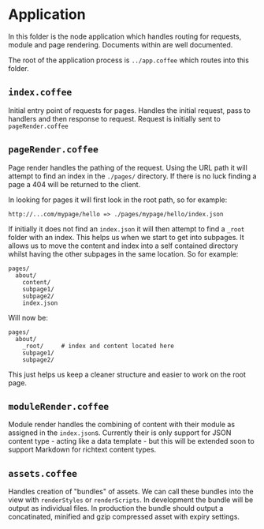 # Application

In this folder is the node application which handles routing for requests, module and page rendering. Documents within are well documented.

The root of the application process is `../app.coffee` which routes into this folder.

## `index.coffee`

Initial entry point of requests for pages. Handles the initial request, pass to handlers and then response to request. Request is initially sent to `pageRender.coffee`

## `pageRender.coffee`

Page render handles the pathing of the request. Using the URL path it will attempt to find an index in the `./pages/` directory. If there is no luck finding a page a 404 will be returned to the client.

In looking for pages it will first look in the root path, so for example:

```
http://...com/mypage/hello => ./pages/mypage/hello/index.json
```

If initially it does not find an `index.json` it will then attempt to find a `_root` folder with an index. This helps us when we start to get into subpages. It allows us to move the content and index into a self contained directory whilst having the other subpages in the same location. So for example:

```
pages/
  about/
    content/
    subpage1/
    subpage2/
    index.json
```
Will now be:
```
pages/
  about/
    _root/     # index and content located here
    subpage1/
    subpage2/
```

This just helps us keep a cleaner structure and easier to work on the root page.

## `moduleRender.coffee`

Module render handles the combining of content with their module as assigned in the `index.json`s. Currently their is only support for JSON content type - acting like a data template - but this will be extended soon to support Markdown for richtext content types.

## `assets.coffee`

Handles creation of "bundles" of assets. We can call these bundles into the view with `renderStyles` or `renderScripts`. In development the bundle will be output as individual files. In production the bundle should output a concatinated, minified and gzip compressed asset with expiry settings.